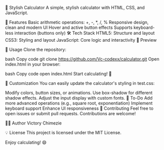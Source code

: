 🧮 Stylish Calculator
A simple, stylish calculator with HTML, CSS, and JavaScript.

🚀 Features
Basic arithmetic operations: +, -, *, /, %
Responsive design, clean and modern UI
Hover and active button effects
Supports keyboard-less interaction (buttons only)
🛠 Tech Stack
HTML5: Structure and layout
CSS3: Styling and layout
JavaScript: Core logic and interactivity
📸 Preview

📝 Usage
Clone the repository:

bash
Copy code
git clone https://github.com/Vc-codexx/calculator.git
Open index.html in your browser:

bash
Copy code
open index.html
Start calculating! 🎉

🎨 Customization
You can easily update the calculator's styling in test.css:

Modify colors, button sizes, or animations.
Use box-shadow for different shadow effects.
Adjust the input display with custom fonts.
🎯 To-Do
 Add more advanced operations (e.g., square root, exponentiation)
 Implement keyboard support
 Enhance UI responsiveness
🔧 Contributing
Feel free to open issues or submit pull requests. Contributions are welcome!

🧑‍💻 Author
Victory Chimezie

💡 License
This project is licensed under the MIT License.

Enjoy calculating! 😄

